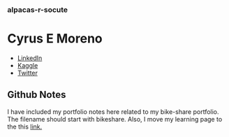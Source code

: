 ### alpacas-r-socute
# Cyrus E Moreno
- [LinkedIn](https://www.linkedin.com/in/cyrusemoreno/)
- [Kaggle](https://www.kaggle.com/cyrusmoreno)
- [Twitter](https://twitter.com/CyrusEMoreno)

## Github Notes
I have included my portfolio notes here related to my bike-share portfolio. The filename should start with bikeshare. Also, I move my learning page to the this [link.](/learning.md)
